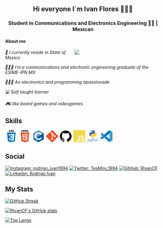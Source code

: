 <h2 align=center>Hi everyone I´m Ivan Flores 👨🏻‍🚀</h2>
<h3 align=center>Student in Communications and Electronics Engineering 👨‍🎓  |  Mexican</h3>

<h4>About me</h4> 
<img align='right' src="https://media.giphy.com/media/KEG5UtvXUD7WPIhhuy/giphy.gif" width="280">
<p><em>&#128205 I currently reside in State of Mexico </em></p>
<p><em>👨🏻‍🎓 I´m a communications and electronic engineering graduate of the ESIME-IPN MX</em></p>
<p><em>👨🏻‍💻 An electronics and programming apassionade</em></p>
<p><em>💻 Self taught learner</em></p>
<p><em>🎮I like board games and videogames</em></p>

## Skills 
<p aling="left"><a>
<img src="https://github.com/devicons/devicon/blob/master/icons/css3/css3-original-wordmark.svg" title="CSS" alt="CSS" width="40" height="40"/>
<img src="https://github.com/devicons/devicon/blob/master/icons/html5/html5-original-wordmark.svg" title="HTML" alt="HTML" width="40" height="40"/>
<img src="https://github.com/devicons/devicon/blob/master/icons/c/c-original.svg" title="C" alt="C" width="40" height="40"/>  
<img src="https://github.com/devicons/devicon/blob/master/icons/git/git-original.svg" title="GIT" alt="GIT" width="40" height="40"/> 
<img src="https://github.com/devicons/devicon/blob/master/icons/github/github-original.svg" title="GITHUB" alt="GITHUB" width="40" height="40"/> 
<img src="https://github.com/devicons/devicon/blob/master/icons/javascript/javascript-plain.svg" title="JavaScript" alt="JavaScript" width="40" height="40"/> 
<img src="https://github.com/devicons/devicon/blob/master/icons/python/python-original-wordmark.svg" title="PYTHON" alt="PYTHON" width="40" height="40"/> 
<img src="https://github.com/devicons/devicon/blob/master/icons/vscode/vscode-original.svg" title="VisualCode" alt="VisualCode" width="40" height="40"/>
</p></a>

## Social
[![Instagram: rodrigo_ivan1994](https://img.shields.io/badge/Instagram-E4405F?style=flat-square&logo=instagram&logoColor=white)](https://www.instagram.com/un_tal_ivan1994/)
[![Twitter: TesMov_1994](https://img.shields.io/twitter/follow/TesMov_1994?style=social)](https://www.twitter.com/TesMov_1994)
[![GitHub: RIvanCF](https://img.shields.io/github/followers/RIvanCF?style=social)](https://github.com/RIvanCF)
[![Linkedin: Rodrigo Ivan](https://img.shields.io/badge/-RodrigoIvan-blue?style=flat-square&logo=Linkedin&logoColor=white&link=[https://www.linkedin.com/in/rodrigo-iv%C3%A1n-cruz-flores-497792240/)](https://www.linkedin.com/in/rodrigo-iv%C3%A1n-cruz-flores-497792240/)

## My Stats

[![GitHub Streak](http://github-readme-streak-stats.herokuapp.com?user=RIvanCF&theme=radical&hide_border=true&locale=es)](https://git.io/streak-stats)

[![RIvanCF's GitHub stats](https://github-readme-stats.vercel.app/api?username=RIvanCF&show_icons=true&theme=radical&hide_border=1&)](https://github.com/anuraghazra/github-readme-stats)

[![Top Langs](https://github-readme-stats.vercel.app/api/top-langs/?username=RIvanCF&langs_count=8&hide_border=1&theme=radical)](https://github.com/anuraghazra/github-readme-stats)

